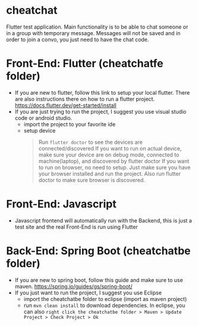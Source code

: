 # cheatchat
Flutter test application. Main functionality is to be able to chat someone or in a group with temporary message. Messages will not be saved and in order to join a convo, you just need to have the chat code.


# Front-End: Flutter (cheatchatfe folder)
* If you are new to flutter, follow this link to setup your local flutter. There are also instructions there on how to run a flutter project. https://docs.flutter.dev/get-started/install
* If you are just trying to run the project, I suggest you use visual studio code or android studio.
	- import the project to your favorite ide
	- setup device
		> Run `flutter doctor` to see the devices are connected/discovered
		> If you want to run on actual device, make sure your device are on debug mode, connected to machine(laptop), and discovered by flutter doctor
		> If you want to run on browser, no need to setup. Just make sure you have your browser installed and run the project. Also run flutter doctor to make sure browser is discovered.


# Front-End: Javascript
* Javascript frontend will automatically run with the Backend, this is just a test site and the real Front-End is run using Flutter


# Back-End: Spring Boot (cheatchatbe folder)
* If you are new to spring boot, follow this guide and make sure to use maven. https://spring.io/guides/gs/spring-boot/
* If you just want to run the project, I suggest you use Eclipse
	- import the cheatchatbe folder to eclipse (import as maven project)
	- run `mvn clean install` to download dependencies. In eclipse,  you can also `right click the cheatchatbe folder > Maven > Update Project > Check Project > Ok`
	
	